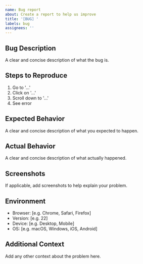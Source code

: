 ```yaml
---
name: Bug report
about: Create a report to help us improve
title: '[BUG] '
labels: bug
assignees: ''
---
```


## Bug Description

A clear and concise description of what the bug is.

## Steps to Reproduce

1. Go to '...'
2. Click on '...'
3. Scroll down to '...'
4. See error

## Expected Behavior

A clear and concise description of what you expected to happen.

## Actual Behavior

A clear and concise description of what actually happened.

## Screenshots

If applicable, add screenshots to help explain your problem.

## Environment

- Browser: [e.g. Chrome, Safari, Firefox]
- Version: [e.g. 22]
- Device: [e.g. Desktop, Mobile]
- OS: [e.g. macOS, Windows, iOS, Android]

## Additional Context

Add any other context about the problem here.
